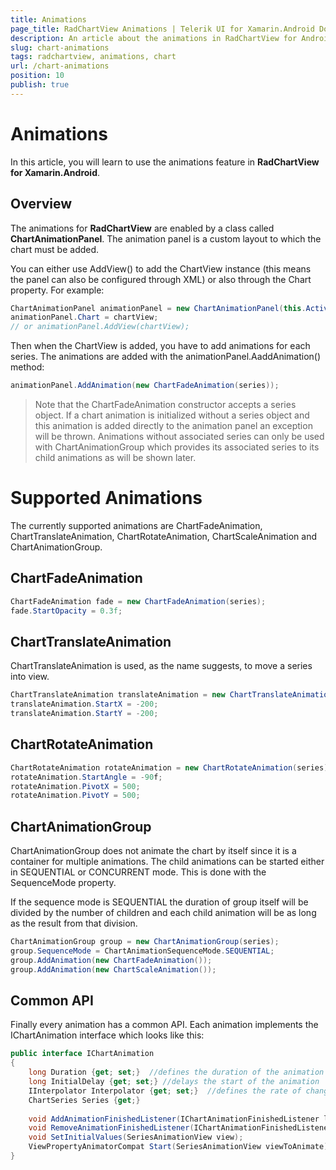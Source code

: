 ```yaml
---
title: Animations
page_title: RadChartView Animations | Telerik UI for Xamarin.Android Documentation
description: An article about the animations in RadChartView for Android. This article explains how to use the chart animations.
slug: chart-animations
tags: radchartview, animations, chart
url: /chart-animations
position: 10
publish: true
---
```


# Animations

In this article, you will learn to use the animations feature in **RadChartView for Xamarin.Android**.

## Overview

The animations for **RadChartView** are enabled by a class called **ChartAnimationPanel**. The animation panel is a custom layout to which the chart must be added.

You can either use АddView() to add the ChartView instance (this means the panel can also be configured through XML) or also through the Chart property. For example:

```C#
ChartAnimationPanel animationPanel = new ChartAnimationPanel(this.Activity);
animationPanel.Chart = chartView;
// or animationPanel.AddView(chartView);
```

Then when the ChartView is added, you have to add animations for each series. The animations are added with the animationPanel.AaddAnimation() method:

```C#
animationPanel.AddAnimation(new ChartFadeAnimation(series));
```

>Note that the ChartFadeAnimation constructor accepts a series object. If a chart animation is initialized without a series object and this animation is
added directly to the animation panel an exception will be thrown. Animations without associated series can only be used with ChartAnimationGroup which
provides its associated series to its child animations as will be shown later.

# Supported Animations

The currently supported animations are ChartFadeAnimation, ChartTranslateAnimation, ChartRotateAnimation, ChartScaleAnimation and ChartAnimationGroup.

## ChartFadeAnimation

```C#
ChartFadeAnimation fade = new ChartFadeAnimation(series);
fade.StartOpacity = 0.3f;
```

## ChartTranslateAnimation

ChartTranslateAnimation is used, as the name suggests, to move a series into view.

```C#
ChartTranslateAnimation translateAnimation = new ChartTranslateAnimation(series);
translateAnimation.StartX = -200;
translateAnimation.StartY = -200;
``` 

## ChartRotateAnimation

```C#
ChartRotateAnimation rotateAnimation = new ChartRotateAnimation(series);
rotateAnimation.StartAngle = -90f;
rotateAnimation.PivotX = 500;
rotateAnimation.PivotY = 500;
```

## ChartAnimationGroup

ChartAnimationGroup does not animate the chart by itself since it is a container for multiple animations. The child animations can be started either in SEQUENTIAL or CONCURRENT mode. This is done with the SequenceMode property.

If the sequence mode is SEQUENTIAL the duration of group itself will be divided by the number of children and each child animation will be as long as the result from that division.

```C#
ChartAnimationGroup group = new ChartAnimationGroup(series);
group.SequenceMode = ChartAnimationSequenceMode.SEQUENTIAL;
group.AddAnimation(new ChartFadeAnimation());
group.AddAnimation(new ChartScaleAnimation());
```

## Common API

Finally every animation has a common API. Each animation implements the IChartAnimation interface which looks like this:

```C#
public interface IChartAnimation
{	
    long Duration {get; set;}  //defines the duration of the animation
	long InitialDelay {get; set;} //delays the start of the animation
    IInterpolator Interpolator {get; set;}  //defines the rate of change of the animation 
    ChartSeries Series {get;}
	
    void AddAnimationFinishedListener(IChartAnimationFinishedListener listener);
    void RemoveAnimationFinishedListener(IChartAnimationFinishedListener listener);
	void SetInitialValues(SeriesAnimationView view);
	ViewPropertyAnimatorCompat Start(SeriesAnimationView viewToAnimate);  
}
```
